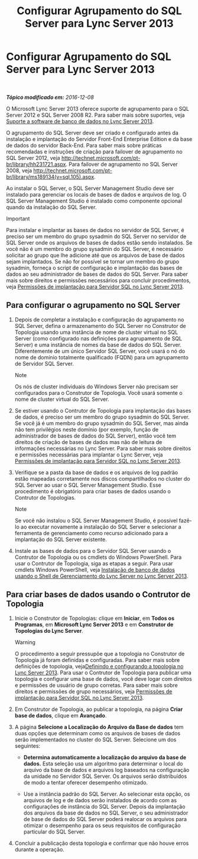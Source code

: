 ﻿---
title: Configurar Agrupamento do SQL Server para Lync Server 2013
TOCTitle: Configurar Agrupamento do SQL Server para Lync Server 2013
ms:assetid: d7b52ef1-573c-48ed-bb94-34e37b49645c
ms:mtpsurl: https://technet.microsoft.com/pt-br/library/Dn383982(v=OCS.15)
ms:contentKeyID: 56558973
ms.date: 12/10/2016
mtps_version: v=OCS.15
ms.translationtype: HT
---

# Configurar Agrupamento do SQL Server para Lync Server 2013

 

_**Tópico modificado em:** 2016-12-08_

O Microsoft Lync Server 2013 oferece suporte de agrupamento para o SQL Server 2012 e SQL Server 2008 R2. Para saber mais sobre suportes, veja [Suporte a software de banco de dados no Lync Server 2013](lync-server-2013-database-software-support.md).

O agrupamento do SQL Server deve ser criado e configurado antes da instalação e implantação do Servidor Front-End Enterprise Edition e da base de dados do servidor Back-End. Para saber mais sobre práticas recomendadas e instruções de criação para failover de agrupamento no SQL Server 2012, veja <http://technet.microsoft.com/pt-br/library/hh231721.aspx>. Para failover de agrupamento no SQL Server 2008, veja <http://technet.microsoft.com/pt-br/library/ms189134(v=sql.105).aspx>.

Ao instalar o SQL Server, o SQL Server Management Studio deve ser instalado para gerenciar os locais de bases de dados e arquivos de log. O SQL Server Management Studio é instalado como componente opcional quando da instalação do SQL Server.

> [!IMPORTANT]  
> Para instalar e implantar as bases de dados no servidor de SQL Server, é preciso ser um membro do grupo sysadmin do SQL Server no servidor de SQL Server onde os arquivos de bases de dados estão sendo instalados. Se você não é um membro do grupo sysadmin do SQL Server, é necessário solicitar ao grupo que lhe adicione até que os arquivos de base de dados sejam implantados. Se não for possível se tornar um membro do grupo sysadmin, forneça o script de configuração e implantação das bases de dados ao seu administrador de bases de dados do SQL Server. Para saber mais sobre direitos e permissões necessários para concluir procedimentos, veja <a href="lync-server-2013-deployment-permissions-for-sql-server.md">Permissões de implantação para Servidor SQL no Lync Server 2013</a>.

## Para configurar o agrupamento no SQL Server

1.  Depois de completar a instalação e configuração do agrupamento no SQL Server, defina o armazenamento do SQL Server no Construtor de Topologia usando uma instância de nome de cluster virtual no SQL Server (como configurado nas definições para agrupamento de SQL Server) e uma instância de nomes da base de dados do SQL Server. Diferentemente de um único Servidor SQL Server, você usará o nó do nome de domínio totalmente qualificado (FQDN) para um agrupamento de Servidor SQL Server.
    
    > [!NOTE]  
    > Os nós de cluster individuais do Windows Server não precisam ser configurados para o Construtor de Topologia. Você usará somente o nome de cluster virtual do SQL Server.

2.  Se estiver usando o Contrutor de Topologia para implantação das bases de dados, é preciso ser um membro do grupo sysadmin do SQL Server. Se você já é um membro do grupo sysadmin do SQL Server, mas ainda não tem privilégios neste domínio (por exemplo, função de administrador de bases de dados do SQL Server), então você tem direitos de criação de bases de dados mas não de leitura de informações necessárias no Lync Server. Para saber mais sobre direitos e permissões necessárias para implantar o Lync Server, veja [Permissões de implantação para Servidor SQL no Lync Server 2013](lync-server-2013-deployment-permissions-for-sql-server.md).

3.  Verifique se a pasta da base de dados e os arquivos de log padrão estão mapeadas corretamente nos discos compartilhados no cluster do SQL Server ao usar o SQL Server Management Studio. Esse procedimento é obrigatório para criar bases de dados usando o Contrutor de Topologias.
    
    > [!NOTE]  
    > Se você não instalou o SQL Server Management Studio, é possível fazê-lo ao executar novamente a instalação do SQL Server e selecionar a ferramenta de gerenciamento como recurso adicionado para a implantação do SQL Server existente.

4.  Instale as bases de dados para o Servidor SQL Server usando o Contrutor de Topologia ou os cmdlets do Windows PowerShell. Para usar o Contrutor de Topologia, siga as etapas a seguir. Para usar cmdlets Windows PowerShell, veja [Instalação de banco de dados usando o Shell de Gerenciamento do Lync Server no Lync Server 2013](lync-server-2013-database-installation-using-lync-server-management-shell.md).

## Para criar bases de dados usando o Contrutor de Topologia

1.  Inicie o Construtor de Topologias: clique em **Iniciar**, em **Todos os Programas**, em **Microsoft Lync Server 2013** e em **Construtor de Topologias do Lync Server**.
    

    > [!WARNING]  
    > O procedimento a seguir pressupõe que a topologia no Construtor de Topologia já foram definidas e configuradas. Para saber mais sobre definições de topologia, veja<A href="lync-server-2013-defining-and-configuring-the-topology.md">Definindo e configurando a topologia no Lync Server 2013</A>. Para usar o Contrutor de Topologia para publicar uma topologia e configurar uma base de dados, você deve logar com direitos e permissões de usuário de grupo corretas. Para saber mais sobre direitos e permissões de grupo necessários, veja <A href="lync-server-2013-deployment-permissions-for-sql-server.md">Permissões de implantação para Servidor SQL no Lync Server 2013</A>.



2.  Em Construtor de Topologia, ao publicar a topologia, na página **Criar base de dados**, clique em **Avançado**.

3.  A página **Selecione a Localização do Arquivo da Base de dados** tem duas opções que determinam como os arquivos de bases de dados serão implementados no cluster do SQL Server. Selecione um dos seguintes:
    
      - **Determina automaticamente a localização do arquivo da base de dados.** Esta seleção usa um algoritmo para determinar o local do arquivo da base de dados e arquivos log baseados na configuração da unidade no Servidor SQL Server. Os arquivos serão distribuídos de modo a tentar oferecer desempenho otimizado.
    
      - Use a instância padrão do SQL Server. Ao selecionar esta opção, os arquivos de log e de dados serão instalados de acordo com as configurações de instância do SQL Server. Depois da implantação dos arquivos da base de dados no SQL Server, o seu administrador de base de dados do SQL Server poderá realocar os arquivos para otimizar o desempenho para os seus requisitos de configuração particular do SQL Server.

4.  Concluir a publicação desta topologia e confirmar que não houve erros durante a operação.

